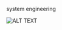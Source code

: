 system engineering

![ALT TEXT](https://www.google.com/url?sa=i&url=https%3A%2F%2Fwww.scnsoft.com%2Fblog%2Fhow-to-become-a-devops-engineer&psig?)
